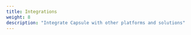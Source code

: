 ```yaml
---
title: Integrations
weight: 8
description: "Integrate Capsule with other platforms and solutions"
---
```

